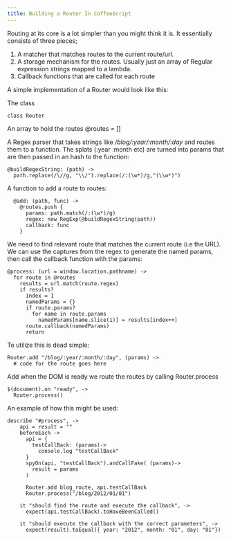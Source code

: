 ```yaml
---
title: Building a Router In CoffeeScript
---
```


Routing at its core is a lot simpler than you might think it is. It essentially consists of three pieces;

1. A matcher that matches routes to the current route/url.
2. A storage mechanism for the routes. Usually just an array of Regular expression strings mapped to a lambda.
3. Callback functions that are called for each route

A simple implementation of a Router would look like this:

The class

    class Router

An array to hold the routes
      @routes = []

A Regex parser that takes strings like _/blog/:year/:month/:day_ and routes them to a function.
The splats (:year :month etc) are turned into params that are then passed in an hash to the function:

    @buildRegexString: (path) ->
      path.replace(/\//g, "\\/").replace(/:(\w*)/g,"(\\w*)")

A function to add a route to routes:   
    
      @add: (path, func) ->
        @routes.push {
          params: path.match(/:(\w*)/g)
          regex: new RegExp(@buildRegexString(path))
          callback: func
        }

We need to find relevant route that matches the current route (i.e the URL). We can use the captures from the regex to generate the named params, then call the callback function with the params:

    @process: (url = window.location.pathname) ->
      for route in @routes
        results = url.match(route.regex)
        if results?
          index = 1
          namedParams = {}
          if route.params?
            for name in route.params
              namedParams[name.slice(1)] = results[index++]
          route.callback(namedParams)
          return

To utilize this is dead simple:

    Router.add "/blog/:year/:month/:day", (params) ->
      # code for the route goes here

Add when the DOM is ready we route the routes by calling Router.process

    $(document).on "ready", ->
      Router.process()

An example of how this might be used:
      
    describe "#process", ->
        api = result = ""
        beforeEach ->
          api = {
            testCallBack: (params)->
              console.log "testCallBack"
          }
          spyOn(api, "testCallBack").andCallFake( (params)->
            result = params
          )
          
          Router.add blog_route, api.testCallBack
          Router.process("/blog/2012/01/01")
        
        it "should find the route and execute the callback", ->
          expect(api.testCallBack).toHaveBeenCalled()
          
        it "should execute the callback with the correct parameters", ->
          expect(result).toEqual({ year: "2012", month: "01", day: "01"})
 